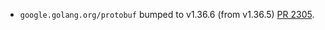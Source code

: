 * `google.golang.org/protobuf` bumped to v1.36.6 (from v1.36.5) [PR 2305](https://github.com/provenance-io/provenance/pull/2305).
